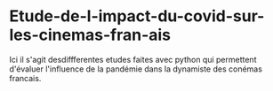 # Etude-de-l-impact-du-covid-sur-les-cinemas-fran-ais

Ici il s'agit desdiffferentes etudes faites avec python qui permettent d'évaluer l'influence de la pandémie dans la dynamiste des conémas francais.
